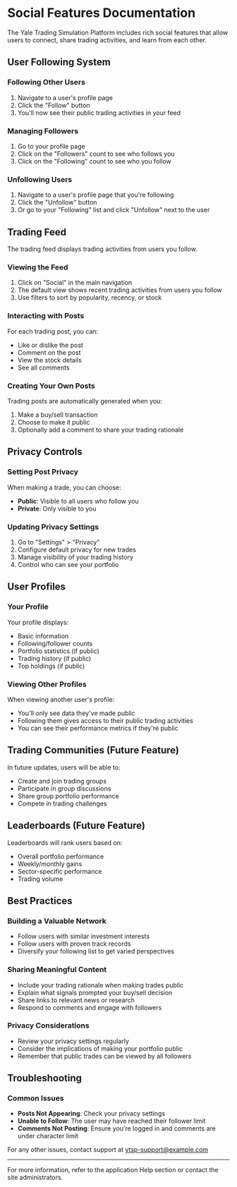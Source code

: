 # Social Features Documentation

The Yale Trading Simulation Platform includes rich social features that allow users to connect, share trading activities, and learn from each other.

## User Following System

### Following Other Users

1. Navigate to a user's profile page
2. Click the "Follow" button
3. You'll now see their public trading activities in your feed

### Managing Followers

1. Go to your profile page
2. Click on the "Followers" count to see who follows you
3. Click on the "Following" count to see who you follow

### Unfollowing Users

1. Navigate to a user's profile page that you're following
2. Click the "Unfollow" button
3. Or go to your "Following" list and click "Unfollow" next to the user

## Trading Feed

The trading feed displays trading activities from users you follow.

### Viewing the Feed

1. Click on "Social" in the main navigation
2. The default view shows recent trading activities from users you follow
3. Use filters to sort by popularity, recency, or stock

### Interacting with Posts

For each trading post, you can:
- Like or dislike the post
- Comment on the post
- View the stock details
- See all comments

### Creating Your Own Posts

Trading posts are automatically generated when you:
1. Make a buy/sell transaction
2. Choose to make it public
3. Optionally add a comment to share your trading rationale

## Privacy Controls

### Setting Post Privacy

When making a trade, you can choose:
- **Public**: Visible to all users who follow you
- **Private**: Only visible to you

### Updating Privacy Settings

1. Go to "Settings" > "Privacy"
2. Configure default privacy for new trades
3. Manage visibility of your trading history
4. Control who can see your portfolio

## User Profiles

### Your Profile

Your profile displays:
- Basic information
- Following/follower counts
- Portfolio statistics (if public)
- Trading history (if public)
- Top holdings (if public)

### Viewing Other Profiles

When viewing another user's profile:
- You'll only see data they've made public
- Following them gives access to their public trading activities
- You can see their performance metrics if they're public

## Trading Communities (Future Feature)

In future updates, users will be able to:
- Create and join trading groups
- Participate in group discussions
- Share group portfolio performance
- Compete in trading challenges

## Leaderboards (Future Feature)

Leaderboards will rank users based on:
- Overall portfolio performance
- Weekly/monthly gains
- Sector-specific performance
- Trading volume

## Best Practices

### Building a Valuable Network

- Follow users with similar investment interests
- Follow users with proven track records
- Diversify your following list to get varied perspectives

### Sharing Meaningful Content

- Include your trading rationale when making trades public
- Explain what signals prompted your buy/sell decision
- Share links to relevant news or research
- Respond to comments and engage with followers

### Privacy Considerations

- Review your privacy settings regularly
- Consider the implications of making your portfolio public
- Remember that public trades can be viewed by all followers

## Troubleshooting

### Common Issues

- **Posts Not Appearing**: Check your privacy settings
- **Unable to Follow**: The user may have reached their follower limit
- **Comments Not Posting**: Ensure you're logged in and comments are under character limit

For any other issues, contact support at ytsp-support@example.com

---

For more information, refer to the application Help section or contact the site administrators. 